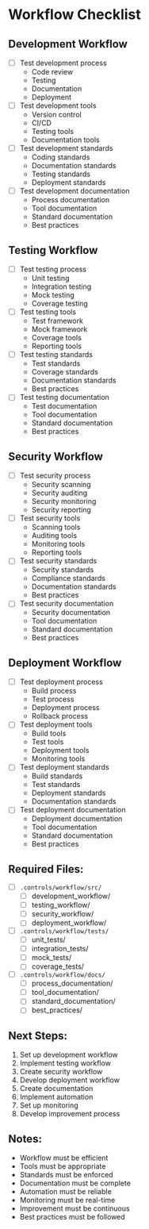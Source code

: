 # Workflow Checklist

## Development Workflow
- [ ] Test development process
  - Code review
  - Testing
  - Documentation
  - Deployment
- [ ] Test development tools
  - Version control
  - CI/CD
  - Testing tools
  - Documentation tools
- [ ] Test development standards
  - Coding standards
  - Documentation standards
  - Testing standards
  - Deployment standards
- [ ] Test development documentation
  - Process documentation
  - Tool documentation
  - Standard documentation
  - Best practices

## Testing Workflow
- [ ] Test testing process
  - Unit testing
  - Integration testing
  - Mock testing
  - Coverage testing
- [ ] Test testing tools
  - Test framework
  - Mock framework
  - Coverage tools
  - Reporting tools
- [ ] Test testing standards
  - Test standards
  - Coverage standards
  - Documentation standards
  - Best practices
- [ ] Test testing documentation
  - Test documentation
  - Tool documentation
  - Standard documentation
  - Best practices

## Security Workflow
- [ ] Test security process
  - Security scanning
  - Security auditing
  - Security monitoring
  - Security reporting
- [ ] Test security tools
  - Scanning tools
  - Auditing tools
  - Monitoring tools
  - Reporting tools
- [ ] Test security standards
  - Security standards
  - Compliance standards
  - Documentation standards
  - Best practices
- [ ] Test security documentation
  - Security documentation
  - Tool documentation
  - Standard documentation
  - Best practices

## Deployment Workflow
- [ ] Test deployment process
  - Build process
  - Test process
  - Deployment process
  - Rollback process
- [ ] Test deployment tools
  - Build tools
  - Test tools
  - Deployment tools
  - Monitoring tools
- [ ] Test deployment standards
  - Build standards
  - Test standards
  - Deployment standards
  - Documentation standards
- [ ] Test deployment documentation
  - Deployment documentation
  - Tool documentation
  - Standard documentation
  - Best practices

## Required Files:
- [ ] `.controls/workflow/src/`
  - [ ] development_workflow/
  - [ ] testing_workflow/
  - [ ] security_workflow/
  - [ ] deployment_workflow/
- [ ] `.controls/workflow/tests/`
  - [ ] unit_tests/
  - [ ] integration_tests/
  - [ ] mock_tests/
  - [ ] coverage_tests/
- [ ] `.controls/workflow/docs/`
  - [ ] process_documentation/
  - [ ] tool_documentation/
  - [ ] standard_documentation/
  - [ ] best_practices/

## Next Steps:
1. Set up development workflow
2. Implement testing workflow
3. Create security workflow
4. Develop deployment workflow
5. Create documentation
6. Implement automation
7. Set up monitoring
8. Develop improvement process

## Notes:
- Workflow must be efficient
- Tools must be appropriate
- Standards must be enforced
- Documentation must be complete
- Automation must be reliable
- Monitoring must be real-time
- Improvement must be continuous
- Best practices must be followed 
